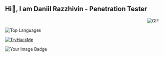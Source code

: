## Hi🖖, I am Daniil Razzhivin - Penetration Tester 

<img align="right" alt="GIF" src="https://media.giphy.com/media/13HgwGsXF0aiGY/giphy.gif" />
<br>

![Top Languages](https://github-readme-stats.vercel.app/api/top-langs/?username=yourname&layout=compact&theme=radical)

[![TryHackMe](https://img.shields.io/badge/-TryHackMe-%23212C42?style=for-the-badge&logo=tryhackme&logoColor=brightgreen)](https://tryhackme.com/p/z3r0day)

<img src="https://tryhackme-badges.s3.amazonaws.com/z3r0day.png" alt="Your Image Badge" />
